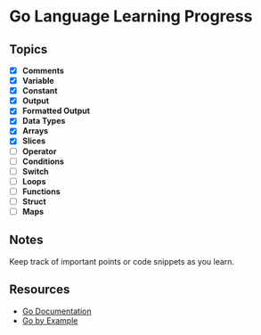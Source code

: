 # Go Language Learning Progress

## Topics

- [X] **Comments**
- [X] **Variable**
- [X] **Constant**
- [X] **Output**
- [X] **Formatted Output**
- [X] **Data Types**
- [X] **Arrays**
- [X] **Slices**
- [ ] **Operator**
- [ ] **Conditions**
- [ ] **Switch**
- [ ] **Loops**
- [ ] **Functions**
- [ ] **Struct**
- [ ] **Maps**

## Notes
Keep track of important points or code snippets as you learn.

## Resources
- [Go Documentation](https://golang.org/doc/)
- [Go by Example](https://gobyexample.com/)



